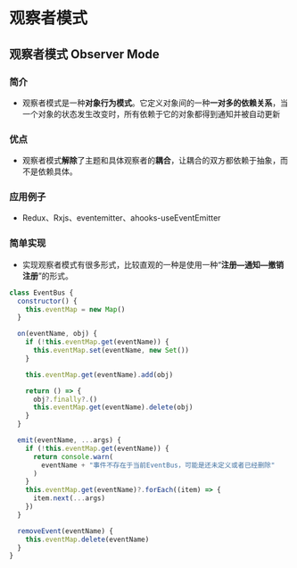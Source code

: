 <!-- @format -->

# 观察者模式

## 观察者模式 Observer Mode

### 简介

- 观察者模式是一种**对象行为模式**。它定义对象间的一种**一对多的依赖关系**，当一个对象的状态发生改变时，所有依赖于它的对象都得到通知并被自动更新

### 优点

- 观察者模式**解除**了主题和具体观察者的**耦合**，让耦合的双方都依赖于抽象，而不是依赖具体。

### 应用例子

- Redux、Rxjs、eventemitter、ahooks-useEventEmitter

### 简单实现

- 实现观察者模式有很多形式，比较直观的一种是使用一种“**注册—通知—撤销注册**”的形式。

```js
class EventBus {
  constructor() {
    this.eventMap = new Map()
  }

  on(eventName, obj) {
    if (!this.eventMap.get(eventName)) {
      this.eventMap.set(eventName, new Set())
    }

    this.eventMap.get(eventName).add(obj)

    return () => {
      obj?.finally?.()
      this.eventMap.get(eventName).delete(obj)
    }
  }

  emit(eventName, ...args) {
    if (!this.eventMap.get(eventName)) {
      return console.warn(
        eventName + "事件不存在于当前EventBus，可能是还未定义或者已经删除"
      )
    }
    this.eventMap.get(eventName)?.forEach((item) => {
      item.next(...args)
    })
  }

  removeEvent(eventName) {
    this.eventMap.delete(eventName)
  }
}
```
